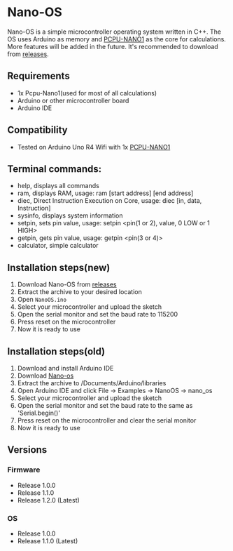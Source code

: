# Nano-OS
Nano-OS is a simple microcontroller operating system written in C++. The OS uses Arduino as memory and [PCPU-NANO1](https://github.com/Pepe-57/pcpu-nano1) as the core for calculations. More features will be added in the future. It's recommended to download from [releases](https://github.com/Pepe-57/nano-os/releases).
## Requirements
- 1x Pcpu-Nano1(used for most of all calculations)
- Arduino or other microcontroller board
- Arduino IDE
## Compatibility
- Tested on Arduino Uno R4 Wifi with 1x [PCPU-NANO1](https://github.com/Pepe-57/pcpu-nano1)
## Terminal commands:
- help, displays all commands
- ram, displays RAM, usage: ram [start address] [end address]
- diec, Direct Instruction Execution on Core, usage: diec [in, data, Instruction]
- sysinfo, displays system information
- setpin, sets pin value, usage: setpin <pin(1 or 2), value, 0 LOW or 1 HIGH>
- getpin, gets pin value, usage: getpin <pin(3 or 4)>
- calculator, simple calculator

## Installation steps(new)
1. Download Nano-OS from [releases](https://github.com/Pepe-57/nano-os/releases/)
2. Extract the archive to your desired location
3. Open `NanoOS.ino`
4. Select your microcontroller and upload the sketch
5. Open the serial monitor and set the baud rate to 115200
6. Press reset on the microcontroller
7. Now it is ready to use

## Installation steps(old)
1. Download and install Arduino IDE
2. Download [Nano-os](https://github.com/Pepe-57/nano-os)
3. Extract the archive to /Documents/Arduino/libraries
4. Open Arduino IDE and click File -> Examples -> NanoOS -> nano_os
5. Select your microcontroller and upload the sketch
6. Open the serial monitor and set the baud rate to the same as 'Serial.begin()'
7. Press reset on the microcontroller and clear the serial monitor
8. Now it is ready to use

## Versions
### Firmware
- Release 1.0.0
- Release 1.1.0 
- Release 1.2.0 (Latest)
### OS
- Release 1.0.0
- Release 1.1.0 (Latest)
